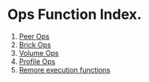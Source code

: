 # Ops Function Index.

1. [Peer Ops]()
2. [Brick Ops](./brick_ops.md)
3. [Volume Ops]()
4. [Profile Ops]()
5. [Remore execution functions](./rexe.md)
